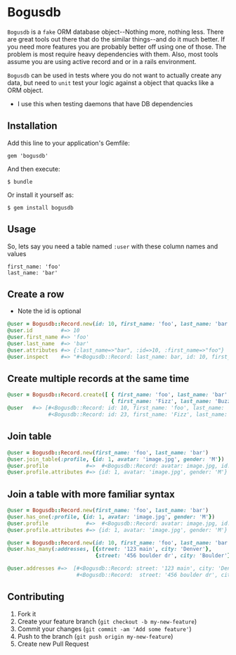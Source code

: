 # Bogusdb

`Bogusdb` is a `fake` ORM database object--Nothing more, nothing less.
There are great tools out there that do the similar things--and do it much better.  If you need more
features you are probably better off using one of those.
The problem is most require heavy dependencies with them.  Also, most tools assume you are using active record and or in a rails environment.  

`Bogusdb` can be used in tests where you do not want to actually create any data, 
 but need to `unit` test your logic against a object that quacks like a ORM object.
 

* I use this when testing daemons that have DB dependencies

## Installation

Add this line to your application's Gemfile:

    gem 'bogusdb'

And then execute:

    $ bundle

Or install it yourself as:

    $ gem install bogusdb

## Usage

So, lets say you need a table named `:user` with these column names and values
```
first_name: 'foo'
last_name: 'bar'
```

## Create a row 
* Note the id is optional

```ruby
@user = Bogusdb::Record.new(id: 10, first_name: 'foo', last_name: 'bar')
@user.id         #=> 10
@user.first_name #=> 'foo'
@user.last_name  #=> 'bar'
@user.attributes #=> {:last_name=>"bar", :id=>10, :first_name=>"foo"}
@user.inspect    #=> "#<Bogusdb::Record: last_name: bar, id: 10, first_name: foo"
```

## Create multiple records at the same time
```ruby
@user = Bogusdb::Record.create([ { first_name: 'foo', last_name: 'bar' },
                                 { first_name: 'Fizz', last_name: 'Buzz' } ])
@user   #=> [#<Bogusdb::Record: id: 10, first_name: 'foo', last_name: 'bar', 
             #<Bogusdb::Record: id: 23, first_name: 'Fizz', last_name: 'Buzz']
```

## Join table
```ruby
@user = Bogusdb::Record.new(first_name: 'foo', last_name: 'bar')
@user.join_table(:profile, {id: 1, avatar: 'image.jpg', gender: 'M'})
@user.profile            #=>  #<Bogusdb::Record: avatar: image.jpg, id: 1, gender: m
@user.profile.attributes #=> {id: 1, avatar: 'image.jpg', gender: 'M'}
```

## Join a table with more familiar syntax
```ruby
@user = Bogusdb::Record.new(first_name: 'foo', last_name: 'bar')
@user.has_one(:profile, {id: 1, avatar: 'image.jpg', gender: 'M'})
@user.profile            #=>  #<Bogusdb::Record: avatar: image.jpg, id: 1, gender: m
@user.profile.attributes #=> {id: 1, avatar: 'image.jpg', gender: 'M'}
```

```ruby
@user = Bogusdb::Record.new(id: 10, first_name: 'foo', last_name: 'bar')
@user.has_many(:addresses, [{street: '123 main', city: 'Denver'},
                            {street: '456 boulder dr', city: 'Boulder'}])

@user.addresses #=>  [#<Bogusdb::Record: street: '123 main', city: 'Denver', 
                      #<Bogusdb::Record:  street: '456 boulder dr', city: 'Boulder']
```




## Contributing

1. Fork it
2. Create your feature branch (`git checkout -b my-new-feature`)
3. Commit your changes (`git commit -am 'Add some feature'`)
4. Push to the branch (`git push origin my-new-feature`)
5. Create new Pull Request
